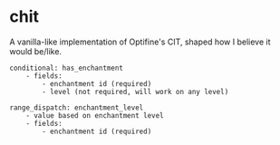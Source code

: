 # chit
A vanilla-like implementation of Optifine's CIT, shaped how I believe it would be/like.

```
conditional: has_enchantment
    - fields:
        - enchantment id (required)
        - level (not required, will work on any level)
      
range_dispatch: enchantment_level
    - value based on enchantment level
    - fields:
        - enchantment id (required)
```